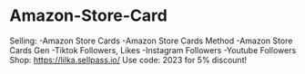 # Amazon-Store-Card
Selling: -Amazon Store Cards -Amazon Store Cards Method -Amazon Store Cards Gen -Tiktok Followers, Likes -Instagram Followers -Youtube Followers   Shop: https://lilka.sellpass.io/ Use code: 2023 for 5% discount!
